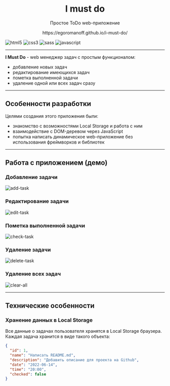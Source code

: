 <h1 align="center"> I must do </h1>
<p align="center">Простое ToDo web-приложение</p>
<p align="center">https://egoromanoff.github.io/i-must-do/</p>

![html5](https://user-images.githubusercontent.com/67374276/173600400-3b7d7727-8319-40c5-8a4a-2a2467f27a5f.svg)
![css3](https://user-images.githubusercontent.com/67374276/173600464-370cede0-ab20-47d7-a634-b27f0648219c.svg)
![sass](https://user-images.githubusercontent.com/67374276/173600491-30d078f5-516d-44bf-8650-8bf470ab2a65.svg)
![javascript](https://user-images.githubusercontent.com/67374276/173600513-85a7d65a-2633-4dee-a6b4-5b7c992b57a9.svg)
___
**I Must Do** - web менеджер задач с простым функционалом:

* добавление новых задач
* редактирование имеющихся задач
* пометка выполненной задачи
* удаление одной или всех задач сразу
___
## Особенности разработки

Целями создания этого приложения были:
* знакомство с возможностями Local Storage и работа с ним
* взаимодействие с DOM-деревом через JavaScript
* попытка написать динамическое web-приложение без использования фреймворков и библиотек
___
## Работа с приложением (демо)

### Добавление задачи
![add-task](https://user-images.githubusercontent.com/67374276/173626224-6ab8f15e-4b79-4ed3-9f93-84773993e76e.gif)

### Редактирование задачи
![edit-task](https://user-images.githubusercontent.com/67374276/173627070-02da0d49-641c-4b75-8b03-9d304b9b92ed.gif)

### Пометка выполненной задачи
![check-task](https://user-images.githubusercontent.com/67374276/173627559-d02a318c-77ea-47ab-b4fc-f9ee9e3ea95c.gif)

### Удаление задачи
![delete-task](https://user-images.githubusercontent.com/67374276/173628257-7d23572e-619d-42bb-a290-5b206b3c701c.gif)

### Удаление всех задач
![clear-all](https://user-images.githubusercontent.com/67374276/173628640-18509015-1d6d-4735-8e5c-47d09a810bb5.gif)

___
## Технические особенности

### Хранение данных в Local Storage
Все данные о задачах пользователя хранятся в Local Storage браузера. Каждая задача хранится в виде такого объекта:
```json
{
  "id": 1,
  "name": "Написать README.md",
  "description": "Добавить описание для проекта на Github",
  "date": "2022-06-14",
  "time": "20:00",
  "checked": false
}
```
